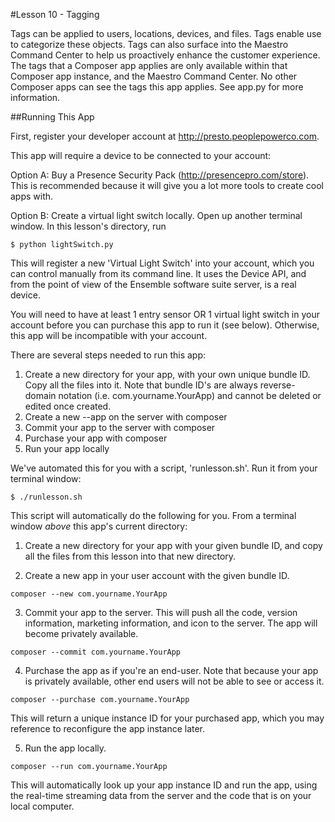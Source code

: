 #Lesson 10 - Tagging

Tags can be applied to users, locations, devices, and files. Tags enable use to categorize these objects.  Tags can also surface into the Maestro Command Center to help us proactively enhance the customer experience. The tags that a Composer app applies are only available within that Composer app instance, and the Maestro Command Center.  No other Composer apps can see the tags this app applies. See app.py for more information.

##Running This App

First, register your developer account at http://presto.peoplepowerco.com.

This app will require a device to be connected to your account:

  Option A:  Buy a Presence Security Pack (http://presencepro.com/store). This is recommended because it will give you a lot more tools to create cool apps with.
   
  Option B:  Create a virtual light switch locally. Open up another terminal window. In this lesson's directory, run

    $ python lightSwitch.py

  This will register a new 'Virtual Light Switch' into your account, which you can control manually from its command line. It uses the Device API, and from the point of view of the Ensemble software suite server, is a real device.

  You will need to have at least 1 entry sensor OR 1 virtual light switch in your account before you can purchase this app to run it (see below). Otherwise, this app will be incompatible with your account.

There are several steps needed to run this app:
   1. Create a new directory for your app, with your own unique bundle ID. Copy all the files into it. Note that bundle ID's are always reverse-domain notation (i.e. com.yourname.YourApp) and cannot be deleted or edited once created.
   2. Create a new --app on the server with composer
   3. Commit your app to the server with composer
   4. Purchase your app with composer
   5. Run your app locally

We've automated this for you with a script, 'runlesson.sh'. Run it from your terminal window:

  `$ ./runlesson.sh`

This script will automatically do the following for you.
From a terminal window *above* this app's current directory:

1. Create a new directory for your app with your given bundle ID, and copy all the files from this lesson into that new directory.

2. Create a new app in your user account with the given bundle ID.
  
  `composer --new com.yourname.YourApp`

3. Commit your app to the server. This will push all the code, version information, marketing information, and icon to the server. The app will become privately available.

  `composer --commit com.yourname.YourApp`


4. Purchase the app as if you're an end-user. Note that because your app is privately available, other end users will not be able to see or access it.
   
  `composer --purchase com.yourname.YourApp`

  This will return a unique instance ID for your purchased app, which you may reference to reconfigure the app instance later.
   
5. Run the app locally.
  
  `composer --run com.yourname.YourApp`
   
  This will automatically look up your app instance ID and run the app, using the real-time streaming data from the server and the code that is on your local computer.
